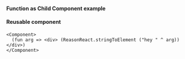 #### Function as Child Component example

#### Reusable component
```
<Component>
  (fun arg => <div> (ReasonReact.stringToElement ("hey " ^ arg)) </div>)
</Component>
```

